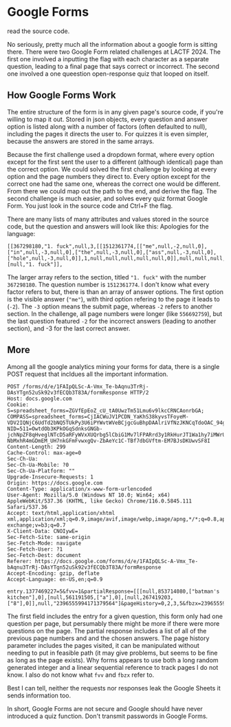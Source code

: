 # Google Forms

read the source code.

No seriously, pretty much all the information about a google form is sitting there. 
There were two Google Form related challenges at LACTF 2024. The first one involved a inputting the flag with each character as a separate question, leading to a final page that says correct or incorrect. The second one involved a one queestion open-response quiz that looped on itself.

## How Google Forms Work
The entire structure of the form is in any given page's source code, if you're willing to map it out. Stored in json objects, every question and answer option is listed along with a number of factors (often defaulted to null), including the pages it directs the user to. For quizzes it is even simpler, because the answers are stored in the same arrays. 

Because the first challenge used a dropdown format, where every option except for the first sent the user to a different (although identical) page than the correct option. We could solved the first challenge by looking at every option and the page numbers they direct to. Every option except for the correct one had the same one, whereas the correct one would be different. From there we could map out the path to the end, and derive the flag. 
The second challenge is much easier, and solves every quiz format Google Form. You just look in the source code and Ctrl+F the flag.  

There are many lists of many attributes and values stored in the source code, but the question and answers will look like this:
Apologies for the language:
```
[[367298180,"1. fuck",null,3,[[1512361774,[["me",null,-2,null,0],["in",null,-3,null,0],["the",null,-3,null,0],["ass",null,-3,null,0],["hole",null,-3,null,0]],1,null,null,null,null,null,0]],null,null,null,null,null,null,[null,"1. fuck"]],
```
The larger array refers to the section, titled `"1. fuck"` with the number `367298180`. The question number is `1512361774`. I don't know what every factor refers to but, there is than an array of answer options. The first option is the visible answer (`"me"`), with third option refering to the page it leads to (`-2`). The `-3` option means the submit page, whereas `-2` refers to another section. In the challenge, all page numbers were longer (like `556692759`), but the last question featured `-2` for the incorrect answers (leading to another section), and -3 for the last correct answer.

## More 
Among all the google analytics mining your forms for data, there is a single POST request that incldues all the important information. 
```
POST /forms/d/e/1FAIpQLSc-A-Vmx_Te-bAqnu3TrRj-DAsYTgn52uSk92v3fECQb3T83A/formResponse HTTP/2
Host: docs.google.com
Cookie: S=spreadsheet_forms=ZGVfEpEoZ_cU_tA0UwzTm51Lmu6v9lkcCRNCAonrbGA; COMPASS=spreadsheet_forms=CjIACWuJV1PCDN_YaKhS38kyvsTFoyeM-VDV2IQNjC6UdTd2bNQ5TUkPy3U6iPYWvtWVeBCjgcGuBhpDAAlriVfNzJKNCqTdoOAC_94gRQe249BWzrxdtMTUZjUC1qsFJDfw2bUnUCUL3zVc7Q4RZE0FVAdDs6Wz5A1Eoy4WlQ==; NID=511=OwtdOb3KPkOGqSdnksGNGb-jchNpZF8qHveglNTcD5aRFyWVxXUQrbg5lCbiG1Mv7lFPARrd3y1RkHurJT1Wa1hy7iMWrUP272YOtJSF-NbMxhR4mGDmEM_UH7nkGFmFvwxgQv-ZbAeYc1C-TBf7dbGVftm-EM7BJsDKUwvSF8I
Content-Length: 299
Cache-Control: max-age=0
Sec-Ch-Ua: 
Sec-Ch-Ua-Mobile: ?0
Sec-Ch-Ua-Platform: ""
Upgrade-Insecure-Requests: 1
Origin: https://docs.google.com
Content-Type: application/x-www-form-urlencoded
User-Agent: Mozilla/5.0 (Windows NT 10.0; Win64; x64) AppleWebKit/537.36 (KHTML, like Gecko) Chrome/116.0.5845.111 Safari/537.36
Accept: text/html,application/xhtml xml,application/xml;q=0.9,image/avif,image/webp,image/apng,*/*;q=0.8,application/signed-exchange;v=b3;q=0.7
X-Client-Data: CNOIywE=
Sec-Fetch-Site: same-origin
Sec-Fetch-Mode: navigate
Sec-Fetch-User: ?1
Sec-Fetch-Dest: document
Referer: https://docs.google.com/forms/d/e/1FAIpQLSc-A-Vmx_Te-bAqnu3TrRj-DAsYTgn52uSk92v3fECQb3T83A/formResponse
Accept-Encoding: gzip, deflate
Accept-Language: en-US,en;q=0.9

entry.1377469227=5&fvv=1&partialResponse=[[[null,853714080,["batman's kitchen"],0],[null,561191505,["a"],0],[null,267419203,["8"],0]],null,"2396555994171379564"]&pageHistory=0,2,3,5&fbzx=2396555994171379564&continue=1
```

The first field includes the entry for a given question, this form only had one question per page, but persumably there might be more if there were more questions on the page. The partial response includes a list of all of the previous page numbers and and the chosen answers. The page history parameter includes the pages visited, it can be manipulated without needing to put in feasible path (it may give problems, but seems to be fine as long as the page exists). Why forms appears to use both a long random generated integer and a linear sequential reference to track pages I do not know. I also do not know what `fvv` and `fbzx` refer to. 

Best I can tell, neither the requests nor responses leak the Google Sheets it sends information too. 

In short, Google Forms are not secure and Google should have never introduced a quiz function. Don't transmit passwords in Google Forms. 
